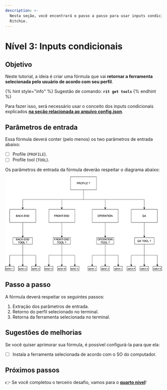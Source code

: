 ```yaml
---
description: >-
  Nesta seção, você encontrará o passo a passo para usar inputs condicionais no
  Ritchie.
---
```


# Nível 3: Inputs condicionais

## Objetivo

Neste tutorial, a ideia é criar uma fórmula que vai **retornar a ferramenta selecionada pelo usuário de acordo com seu perfil**.

{% hint style="info" %}
Sugestão de comando: **`rit get tools`**
{% endhint %}

Para fazer isso, será necessário usar o conceito dos inputs condicionais explicados [**na seção relacionada ao arquivo config.json**](https://docs.ritchiecli.io/v/v2.0-pt/tutoriais/como-implementar-uma-formula#1-config-json).

## Parâmetros de entrada

Essa fórmula deverá conter \(pelo menos\) os two parâmetros de entrada abaixo:

* [ ] Profile \(`PROFILE`\). 
* [ ] Profile tool \(`TOOL`\).

Os parâmetros de entrada da fórmula deverão respeitar o diagrama abaixo:

![](../.gitbook/assets/ritchie-conditional-inputs.png)

## Passo a passo

A fórmula deverá respeitar os seguintes passos:

1. Extração dos parâmetros de entrada. 
2. Retorno do perfil selecionado no terminal. 
3. Retorna da ferramenta selecionada no terminal.

## Sugestões de melhorias

Se você quiser aprimorar sua fórmula, é possível configurá-la para que ela:

* [ ] Instala a ferramenta selecionada de acordo com o SO do computador.

## Próximos passos 

👉 Se você completou o terceiro desafio, vamos para o [**quarto nível**](nivel-4.md)!

